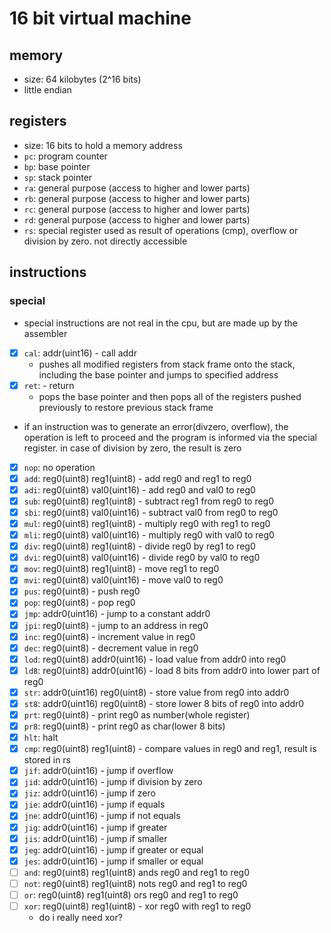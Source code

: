 # 16 bit virtual machine
## memory
 - size: 64 kilobytes (2^16 bits)
 - little endian

## registers
 - size: 16 bits to hold a memory address
 - `pc`: program counter
 - `bp`: base pointer
 - `sp`: stack pointer
 - `ra`: general purpose (access to higher and lower parts)
 - `rb`: general purpose (access to higher and lower parts)
 - `rc`: general purpose (access to higher and lower parts)
 - `rd`: general purpose (access to higher and lower parts)
 - `rs`: special register used as result of operations (cmp), overflow or division by zero. not directly accessible

## instructions
### special
  - special instructions are not real in the cpu, but are made up by the assembler
  - [x] `cal`: addr(uint16) - call addr
    - pushes all modified registers from stack frame onto the stack, including the base pointer and jumps to specified address
  - [x] `ret`: - return
    - pops the base pointer and then pops all of the registers pushed previously to restore previous stack frame

 - if an instruction was to generate an error(divzero, overflow), the operation is left to proceed and the program is informed via the special register. in case of division by zero, the result is zero
 - [x] `nop`: no operation
 - [x] `add`: reg0(uint8) reg1(uint8) - add reg0 and reg1 to reg0
 - [x] `adi`: reg0(uint8) val0(uint16) - add reg0 and val0 to reg0
 - [x] `sub`: reg0(uint8) reg1(uint8) - subtract reg1 from reg0 to reg0
 - [x] `sbi`: reg0(uint8) val0(uint16) - subtract val0 from reg0 to reg0
 - [x] `mul`: reg0(uint8) reg1(uint8) - multiply reg0 with reg1 to reg0
 - [x] `mli`: reg0(uint8) val0(uint16) - multiply reg0 with val0 to reg0
 - [x] `div`: reg0(uint8) reg1(uint8) - divide reg0 by reg1 to reg0
 - [x] `dvi`: reg0(uint8) val0(uint16) - divide reg0 by val0 to reg0
 - [x] `mov`: reg0(uint8) reg1(uint8) - move reg1 to reg0
 - [x] `mvi`: reg0(uint8) val0(uint16) - move val0 to reg0
 - [x] `pus`: reg0(uint8) - push reg0
 - [x] `pop`: reg0(uint8) - pop reg0
 - [x] `jmp`: addr0(uint16) - jump to a constant addr0
 - [x] `jpi`: reg0(uint8) - jump to an address in reg0
 - [x] `inc`: reg0(uint8) - increment value in reg0
 - [x] `dec`: reg0(uint8) - decrement value in reg0
 - [x] `lod`: reg0(uint8) addr0(uint16) - load value from addr0 into reg0
 - [x] `ld8`: reg0(uint8) addr0(uint16) - load 8 bits from addr0 into lower part of reg0
 - [x] `str`: addr0(uint16) reg0(uint8) - store value from reg0 into addr0
 - [x] `st8`: addr0(uint16) reg0(uint8) - store lower 8 bits of reg0 into addr0
 - [x] `prt`: reg0(uint8) - print reg0 as number(whole register)
 - [x] `pr8`: reg0(uint8) - print reg0 as char(lower 8 bits)
 - [x] `hlt`: halt
 - [x] `cmp`: reg0(uint8) reg1(uint8) - compare values in reg0 and reg1, result is stored in rs
 - [x] `jif`: addr0(uint16) - jump if overflow
 - [x] `jid`: addr0(uint16) - jump if division by zero
 - [x] `jiz`: addr0(uint16) - jump if zero
 - [x] `jie`: addr0(uint16) - jump if equals
 - [x] `jne`: addr0(uint16) - jump if not equals
 - [x] `jig`: addr0(uint16) - jump if greater
 - [x] `jis`: addr0(uint16) - jump if smaller
 - [x] `jeg`: addr0(uint16) - jump if greater or equal
 - [x] `jes`: addr0(uint16) - jump if smaller or equal
 - [ ] `and`: reg0(uint8) reg1(uint8) ands reg0 and reg1 to reg0
 - [ ] `not`: reg0(uint8) reg1(uint8) nots reg0 and reg1 to reg0
 - [ ] `or`:  reg0(uint8) reg1(uint8) ors reg0 and reg1 to reg0
 - [ ] `xor`: reg0(uint8) reg1(uint8) - xor reg0 with reg1 to reg0
    - do i really need xor?

